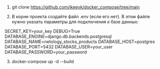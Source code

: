 1. git clone https://github.com/jkeevk/docker_compose/tree/main

2. В корне проекта создайте файл .env (если его нет). В этом файле нужно указать параметры для подключения к базе данных:

SECRET_KEY=your_key
DEBUG=True
DATABASE_ENGINE=django.db.backends.postgresql
DATABASE_NAME=netology_stocks_products
DATABASE_HOST=postgres
DATABASE_PORT=5432
DATABASE_USER=your_user
DATABASE_PASSWORD=your_password

3. docker-compose up -d --build